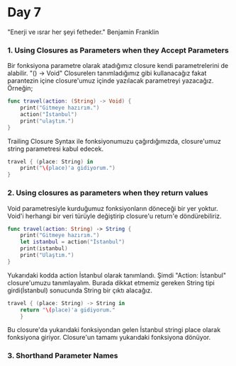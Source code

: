 # Day 7
"Enerji ve ısrar her şeyi fetheder." Benjamin Franklin
 
### 1. Using Closures as Parameters when they Accept Parameters
Bir fonksiyona parametre olarak atadığımız closure kendi parametrelerini de alabilir. "() -> Void" Closurelerı tanımladığımız gibi kullanacağız fakat parantezin içine closure'umuz içinde yazılacak parametreyi yazacağız. Örneğin;
```swift
func travel(action: (String) -> Void) {
    print("Gitmeye hazırım.")
    action("İstanbul")
    print("ulaştım.")
}
```
Trailing Closure Syntax ile fonksiyonumuzu çağırdığımızda, closure'umuz string parametresi kabul edecek.
```swift
travel { (place: String) in
    print("\(place)'a gidiyorum.")
}
```
### 2. Using closures as parameters when they return values
Void parametresiyle kurduğumuz fonksiyonların döneceği bir yer yoktur. Void'i herhangi bir veri türüyle değiştirip closure'u return'e döndürebiliriz.
```swift
func travel(action: String) -> String {
    print("Gitmeye hazırım.")
    let istanbul = action("İstanbul")
    print(istanbul)
    print("Ulaştım.")
}
```
Yukarıdaki kodda action İstanbul olarak tanımlandı. Şimdi "Action: İstanbul" closure'umuzu tanımlayalım. Burada dikkat etmemiz gereken String tipi girdi(İstanbul) sonucunda String bir çıktı alacağız.
```swift
travel { (place: String) -> String in
    return "\(place)'a gidiyorum."
    } 
```
Bu closure'da yukarıdaki fonksiyondan gelen İstanbul stringi place olarak fonksiyona giriyor. Closure'un tamamı yukarıdaki fonksiyona dönüyor. 

### 3. Shorthand Parameter Names

